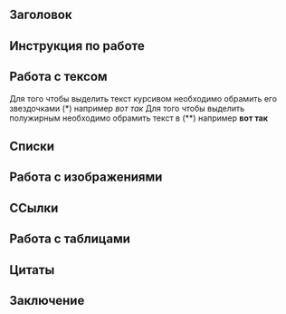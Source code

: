 ## Заголовок

## Инструкция по работе

## Работа с тексом

Для того чтобы выделить текст курсивом необходимо обрамить его звездочками (*) например *вот так*
Для того чтобы выделить полужирным необходимо обрамить текст в (**) например **вот так**


## Списки

## Работа с изображениями

## ССылки

## Работа с таблицами

## Цитаты

## Заключение
